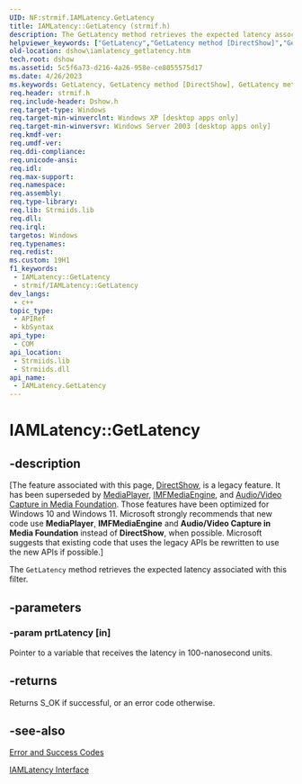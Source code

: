 ```yaml
---
UID: NF:strmif.IAMLatency.GetLatency
title: IAMLatency::GetLatency (strmif.h)
description: The GetLatency method retrieves the expected latency associated with this filter.
helpviewer_keywords: ["GetLatency","GetLatency method [DirectShow]","GetLatency method [DirectShow]","IAMLatency interface","IAMLatency interface [DirectShow]","GetLatency method","IAMLatency.GetLatency","IAMLatency::GetLatency","IAMLatencyGetLatency","dshow.iamlatency_getlatency","strmif/IAMLatency::GetLatency"]
old-location: dshow\iamlatency_getlatency.htm
tech.root: dshow
ms.assetid: 5c5f6a73-d216-4a26-958e-ce8055575d17
ms.date: 4/26/2023
ms.keywords: GetLatency, GetLatency method [DirectShow], GetLatency method [DirectShow],IAMLatency interface, IAMLatency interface [DirectShow],GetLatency method, IAMLatency.GetLatency, IAMLatency::GetLatency, IAMLatencyGetLatency, dshow.iamlatency_getlatency, strmif/IAMLatency::GetLatency
req.header: strmif.h
req.include-header: Dshow.h
req.target-type: Windows
req.target-min-winverclnt: Windows XP [desktop apps only]
req.target-min-winversvr: Windows Server 2003 [desktop apps only]
req.kmdf-ver: 
req.umdf-ver: 
req.ddi-compliance: 
req.unicode-ansi: 
req.idl: 
req.max-support: 
req.namespace: 
req.assembly: 
req.type-library: 
req.lib: Strmiids.lib
req.dll: 
req.irql: 
targetos: Windows
req.typenames: 
req.redist: 
ms.custom: 19H1
f1_keywords:
 - IAMLatency::GetLatency
 - strmif/IAMLatency::GetLatency
dev_langs:
 - c++
topic_type:
 - APIRef
 - kbSyntax
api_type:
 - COM
api_location:
 - Strmiids.lib
 - Strmiids.dll
api_name:
 - IAMLatency.GetLatency
---
```


# IAMLatency::GetLatency


## -description

\[The feature associated with this page, [DirectShow](/windows/win32/directshow/directshow), is a legacy feature. It has been superseded by [MediaPlayer](/uwp/api/Windows.Media.Playback.MediaPlayer), [IMFMediaEngine](/windows/win32/api/mfmediaengine/nn-mfmediaengine-imfmediaengine), and [Audio/Video Capture in Media Foundation](windows/win32/medfound/audio-video-capture-in-media-foundation). Those features have been optimized for Windows 10 and Windows 11. Microsoft strongly recommends that new code use **MediaPlayer**, **IMFMediaEngine** and **Audio/Video Capture in Media Foundation** instead of **DirectShow**, when possible. Microsoft suggests that existing code that uses the legacy APIs be rewritten to use the new APIs if possible.\]

The <code>GetLatency</code> method retrieves the expected latency associated with this filter.

## -parameters

### -param prtLatency [in]

Pointer to a variable that receives the latency in 100-nanosecond units.

## -returns

Returns S_OK if successful, or an error code otherwise.

## -see-also

<a href="/windows/desktop/DirectShow/error-and-success-codes">Error and Success Codes</a>



<a href="/windows/desktop/api/strmif/nn-strmif-iamlatency">IAMLatency Interface</a>